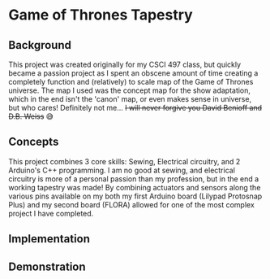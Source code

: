 # Game of Thrones Tapestry 

## Background

This project was created originally for my CSCI 497 class, but quickly became a passion project as I spent an obscene amount of time creating a completely function and (relatively) to scale map of the Game of Thrones universe. The map I used was the concept map for the show adaptation, which in the end isn't the 'canon' map, or even makes sense in universe, but who cares! Definitely not me... ~~I will never forgive you David Benioff and D.B. Weiss~~ 😅

## Concepts

This project combines 3 core skills: Sewing, Electrical circuitry, and 2 Arduino's C++ programming.
I am no good at sewing, and electrical circuitry is more of a personal passion than my profession, but in the end a working tapestry was made! By combining actuators and sensors along the various pins available on my both my first Arduino board (Lilypad Protosnap Plus) and my second board (FLORA) allowed for one of the most complex project I have completed.

## Implementation

## Demonstration


